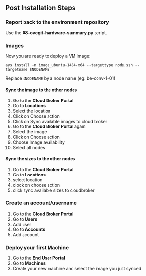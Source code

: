 ## Post Installation Steps

### Report back to the environment repository

Use the **08-ovcgit-hardware-summary.py** script.


### Images

Now you are ready to deploy a VM image:
```
ays install -n image_ubuntu-1404-x64 --targettype node.ssh --targetname $NODENAME
```

Replace `$NODENAME` by a node name (eg: be-conv-1-01)


#### Sync the image to the other nodes

1. Go to the **Cloud Broker Portal**
2. Go to **Locations**
3. Select the location
4. Click on Choose action
5. Click on Sync available images to cloud broker
6. Go to the **Cloud Broker Portal** again
7. Select the image
8. Click on Choose action
9. Choose Image availability
10. Select all nodes


#### Sync the sizes to the other nodes

1. Go to the **Cloud Broker Portal**
2. Go to **Locations**
3. select location
4. clock on choose action
5. click sync available sizes to cloudbroker


### Create an account/username

1. Go to the **Cloud Broker Portal**
2. Go to **Users**
3. Add user
4. Go to **Accounts**
5. Add account


### Deploy your first Machine
1. Go to the **End User Portal**
2. Go to **Machines**
3. Create your new machine and select the image you just synced
